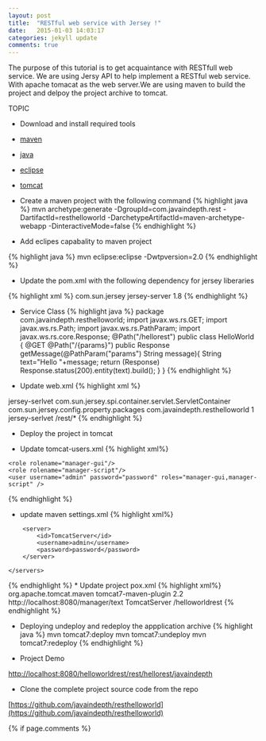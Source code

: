 ```yaml
---
layout: post
title:  "RESTful web service with Jersey !"
date:   2015-01-03 14:03:17
categories: jekyll update
comments: true
---
```

The purpose of this tutorial is to get acquaintance with RESTfull web service. We are using Jersy API to help implement a RESTful web service.
With apache tomacat as the web server.We are using maven to build the project and delpoy the project archive to tomcat. 

TOPIC

* Download and install required tools
 * [maven](http://maven.apache.org/)
 * [java](http://www.oracle.com/technetwork/java/javase/downloads/jdk7-downloads-1880260.html)
 * [eclipse](https://eclipse.org/downloads/)
 * [tomcat](http://tomcat.apache.org/download-70.cgi)

* Create a maven project with the following command
{% highlight java %}
mvn archetype:generate -DgroupId=com.javaindepth.rest -DartifactId=resthelloworld -DarchetypeArtifactId=maven-archetype-webapp -DinteractiveMode=false
{% endhighlight %}

* Add eclipes capabality to maven project

{% highlight java %}
mvn eclipse:eclipse -Dwtpversion=2.0
{% endhighlight %}


* Update the pom.xml with the following dependency for jersey liberaries

{% highlight xml %}
<dependencies> 
    <dependency>
        <groupId>com.sun.jersey</groupId>
        <artifactId>jersey-server</artifactId>
        <version>1.8</version>
    </dependency>
</dependencies>
{% endhighlight %}

* Service Class
{% highlight java %}
    package com.javaindepth.resthelloworld;
    import javax.ws.rs.GET;
    import javax.ws.rs.Path;
    import javax.ws.rs.PathParam;
    import javax.ws.rs.core.Response;
    @Path("/hellorest")
    public class HelloWorld {
        @GET
        @Path("/{params}")
        public Response getMessage(@PathParam("params") String message){
            String text="Hello "+message;
            return (Response) Response.status(200).entity(text).build();
    }
    }
{% endhighlight %}

* Update web.xml
{% highlight xml %}
<servlet>
    <servlet-name>jersey-serlvet</servlet-name>
    <servlet-class>
                 com.sun.jersey.spi.container.servlet.ServletContainer
            </servlet-class>
    <init-param>
         <param-name>com.sun.jersey.config.property.packages</param-name>
         <param-value>com.javaindepth.resthelloworld</param-value>
    </init-param>
    <load-on-startup>1</load-on-startup>
</servlet>

<servlet-mapping>
    <servlet-name>jersey-serlvet</servlet-name>
    <url-pattern>/rest/*</url-pattern>
</servlet-mapping>
{% endhighlight %}

* Deploy the project in tomcat

 * Update tomcat-users.xml
{% highlight xml%}
<?xml version='1.0' encoding='utf-8'?>
<tomcat-users>
 
	<role rolename="manager-gui"/>
	<role rolename="manager-script"/>
	<user username="admin" password="password" roles="manager-gui,manager-script" />
 
</tomcat-users>
{% endhighlight %}

 * update maven settings.xml
{% highlight xml%}
<?xml version="1.0" encoding="UTF-8"?>
<settings >
	<servers>
 
		<server>
			<id>TomcatServer</id>
			<username>admin</username>
			<password>password</password>
		</server>
 
	</servers>
</settings>
{% endhighlight %}
 * Update project pox.xml
{% highlight xml%}
	<plugin>
		<groupId>org.apache.tomcat.maven</groupId>
		<artifactId>tomcat7-maven-plugin</artifactId>
		<version>2.2</version>
		<configuration>
			<url>http://localhost:8080/manager/text</url>
			<server>TomcatServer</server>
			<path>/helloworldrest</path>
		</configuration>
	</plugin>
{% endhighlight %}

 * Deploying undeploy and redeploy the appplication archive
{% highlight java %}
mvn tomcat7:deploy 
mvn tomcat7:undeploy 
mvn tomcat7:redeploy
{% endhighlight %}

* Project Demo

 [http://localhost:8080/helloworldrest/rest/hellorest/javaindepth](http://localhost:8080/helloworldrest/rest/hellorest/javaindepth)

* Clone the complete project source code from the repo

[https://github.com/javaindepth/resthelloworld](https://github.com/javaindepth/resthelloworld)

{% if page.comments %}
     <div id="disqus_thread"></div>
    <script type="text/javascript">
        /* * * CONFIGURATION VARIABLES: EDIT BEFORE PASTING INTO YOUR WEBPAGE * * */
        var disqus_shortname = 'javaindepth'; // required: replace example with your forum shortname

        /* * * DON'T EDIT BELOW THIS LINE * * */
        (function() {
            var dsq = document.createElement('script'); dsq.type = 'text/javascript'; dsq.async = true;
            dsq.src = '//' + disqus_shortname + '.disqus.com/embed.js';
            (document.getElementsByTagName('head')[0] || document.getElementsByTagName('body')[0]).appendChild(dsq);
        })();
    </script>
    <noscript>Please enable JavaScript to view the <a href="http://disqus.com/?ref_noscript">comments powered by Disqus.</a></noscript>
       
{% endif %}

